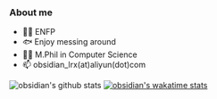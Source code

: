### About me

- 👨‍💻 ENFP
- 🐟 Enjoy messing around
- 👨‍🎓 M.Phil in Computer Science
- 📫 obsidian_lrx(at)aliyun(dot)com
<!--
- 😄 Pronouns: ...
- ⚡ Fun fact: ...
- 🤔 I’m looking for help with ...
- 💬 Ask me about ...
-->

![obsidian's github stats](https://github-readme-stats.vercel.app/api?username=ooobsidian&show_icons=true)
[![obsidian's wakatime stats](https://github-readme-stats.vercel.app/api/wakatime?username=ooobsidian)](https://github.com/anuraghazra/github-readme-stats)
